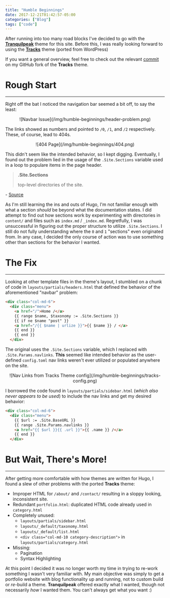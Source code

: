 ```yaml
---
title: "Humble Beginnings"
date: 2017-12-21T01:42:57-05:00
categories: ["Blog"]
tags: ["code"]
---
```

After running into too many road blocks I've decided to go with the [**Tranquilpeak**](https://github.com/kakawait/hugo-tranquilpeak-theme) theme for this site. Before this, I was really looking forward to using the [**Tracks**](https://github.com/ageekymonk/hugo-tracks-theme) theme (ported from WordPress)
<!--more-->

If you want a general overview, feel free to check out the relevant [commit](https://github.com/bdebyl/hugo-tracks-theme/commit/86ca4963c4d0a67ddb1560197c91617e7d3e3754) on my GitHub fork of the **Tracks** theme.

# Rough Start

----

Right off the bat I noticed the navigation bar seemed a bit off, to say the least:

<center>![Navbar Issue](/img/humble-beginnings/header-problem.png)</center>

The links showed as numbers and pointed to `/0`, `/1`, and `/2` respectively. These, of course, lead to 404s.


<center>![404 Page](/img/humble-beginnings/404.png)</center>

This didn't seem like the intended behavior, so I kept digging. Eventually, I found out the problem lied in the usage of the `.Site.Sections` variable used in a loop to populare items in the page header.

> **.Site.Sections**
>
>    top-level directories of the site.

\- [Source](https://gohugo.io/variables/site/#site-variables-list)


As I'm still learning the ins and outs of Hugo, I'm not familiar enough with what a section *should* be beyond what the documentation states. I did attempt to find out how sections work by experimenting with directories in `content/` and files such as `index.md` / `_index.md`. Regretfully, I was unsuccessful in figuring out the proper structure to utilize `.Site.Sections`. I still do not fully understanding where the `0` and `1` "sections" even originated from. In any case, I decided the only course of action was to use something other than sections for the behavior I wanted.

# The Fix

----

Looking at other template files in the theme's layout, I stumbled on a chunk of code in `layouts/partials/headers.html` that defined the behavior of the aforementioned "navbar" problem:

```html
<div class="col-md-6">
  <div class="menu">
    <a href="/">Home /</a>
    {{ range $name, $taxonomy := .Site.Sections }}
    {{ if ne $name "post" }}
    <a href="/{{ $name | urlize }}">{{ $name }} / </a>
    {{ end }}
    {{ end }}
  </div>
```

The original uses the `.Site.Sections` variable, which I replaced with `.Site.Params.navlinks`. **This** seemed like intended behavior as the user-defined `config.toml` nav links weren't ever utilized or populated anywhere on the site.

<center>![Nav Links from Tracks Theme config](/img/humble-beginnings/tracks-config.png)</center>

I borrowed the code found in `layouts/partials/sidebar.html` (*which also never appears to be used*) to include the nav links and get my desired behavior:

```html
<div class="col-md-6">
  <div class="menu">
    {{ $url := .Site.BaseURL }}
    {{ range .Site.Params.navlinks }}
    <a href="{{ $url }}{{ .url }}">{{ .name }} /</a>
    {{ end }}
  </div>
```

# But Wait, There's More!

----

After getting more comfortable with how themes are written for Hugo, I found a slew of other problems with the ported **Tracks** theme:

* Improper HTML for `/about/` and `/contact/` resulting in a sloppy looking, inconsistent site.
* Redundant `portfolio.html`: duplicated HTML code already used in `category.html`
* Completely unused:
  * `layouts/partials/sidebar.html`
  * `layouts/_default/taxonomy.html`
  * `layouts/_default/list.html`
  * `<div class="col-md-10 category-description">` in `layouts/partials/category.html`
* Missing:
  * Pagination
  * Syntax Highlighting

At this point I decided it was no longer worth my time in trying to re-work something I wasn't very familiar with. My main objective was simply to get a portfolio website with blog functionality up and running, not to custom build or *re*-build a theme. **Tranquilpeak** offered exactly what I wanted, though not necessarily *how* I wanted them. You can't always get what you want :)
